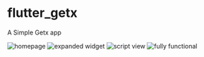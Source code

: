 # flutter_getx

A Simple Getx app

![homepage](ui1.png)
![expanded widget](ui2.png)
![script view](ui3.png)
![fully functional](ui4.png)



